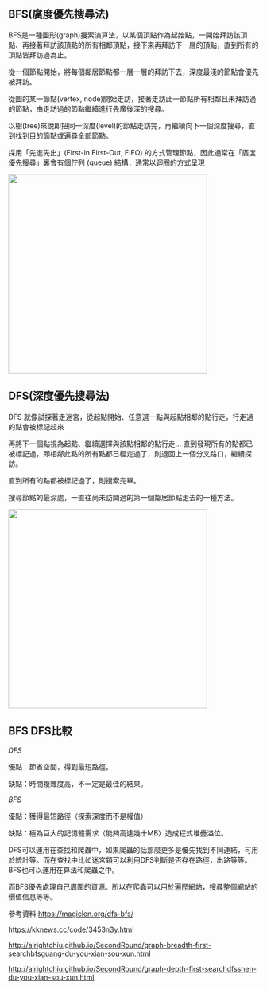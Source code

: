 ## BFS(廣度優先搜尋法)

BFS是一種圖形(graph)搜索演算法，以某個頂點作為起始點，一開始拜訪該頂點、再接著拜訪該頂點的所有相鄰頂點，接下來再拜訪下一層的頂點，直到所有的頂點皆拜訪過為止。

從一個節點開始，將每個鄰居節點都一層一層的拜訪下去，深度最淺的節點會優先被拜訪。

從圖的某一節點(vertex, node)開始走訪，接著走訪此一節點所有相鄰且未拜訪過的節點，由走訪過的節點繼續進行先廣後深的搜尋。

以樹(tree)來說即把同一深度(level)的節點走訪完，再繼續向下一個深度搜尋，直到找到目的節點或遍尋全部節點。

採用「先進先出」(First-in First-Out, FIFO) 的方式管理節點，因此通常在「廣度優先搜尋」裏會有個佇列 (queue) 結構，通常以迴圈的方式呈現

<img src='https://github.com/JoyC14/notes/blob/master/img/BFS.jpg' height=400 weight=400>

## DFS(深度優先搜尋法)

DFS 就像試探著走迷宮，從起點開始、任意選一點與起點相鄰的點行走，行走過的點會被標記起來

再將下一個點視為起點、繼續選擇與該點相鄰的點行走… 直到發現所有的點都已被標記過，即相鄰此點的所有點都已經走過了，則退回上一個分叉路口，繼續探訪。

直到所有的點都被標記過了，則搜索完畢。

搜尋節點的最深處，一直往尚未訪問過的第一個鄰居節點走去的一種方法。

<img src='https://github.com/JoyC14/notes/blob/master/img/DFS.jpg' height=400 weight=400>

## BFS DFS比較

*DFS*

優點：節省空間，得到最短路徑。

缺點：時間複雜度高，不一定是最佳的結果。

*BFS*

優點：獲得最短路徑（探索深度而不是權值）

缺點：極為巨大的記憶體需求（能夠高達幾十MB）造成程式堆疊溢位。

DFS可以運用在查找和爬蟲中，如果爬蟲的話那麼更多是優先找到不同連結，可用於統計等。而在查找中比如迷宮類可以利用DFS判斷是否存在路徑，出路等等。
BFS也可以運用在算法和爬蟲之中。

而BFS優先處理自己周圍的資源。所以在爬蟲可以用於遍歷網站，搜尋整個網站的價值信息等等。





參考資料:https://magiclen.org/dfs-bfs/

https://kknews.cc/code/3453n3y.html

http://alrightchiu.github.io/SecondRound/graph-breadth-first-searchbfsguang-du-you-xian-sou-xun.html

http://alrightchiu.github.io/SecondRound/graph-depth-first-searchdfsshen-du-you-xian-sou-xun.html
